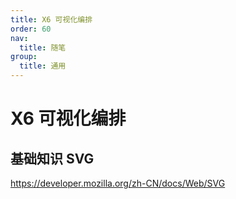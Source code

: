 ```yaml
---
title: X6 可视化编排
order: 60
nav:
  title: 随笔
group:
  title: 通用
---
```


# X6 可视化编排

## 基础知识 SVG

https://developer.mozilla.org/zh-CN/docs/Web/SVG
